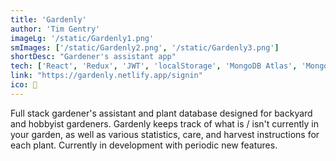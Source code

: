 ```yaml
---
title: 'Gardenly'
author: 'Tim Gentry'
imageLg: '/static/Gardenly1.png'
smImages: ['/static/Gardenly2.png', '/static/Gardenly3.png']
shortDesc: "Gardener's assistant app"
tech: ['React', 'Redux', 'JWT', 'localStorage', 'MongoDB Atlas', 'Mongoose', 'Node', 'Express', 'Heroku', 'Netlify']
link: "https://gardenly.netlify.app/signin"
ico: 🌱
---
```


Full stack gardener's assistant and plant database designed for backyard and hobbyist gardeners. Gardenly keeps track of what is / isn't currently in your garden, as well as various statistics, care, and harvest instructions for each plant. Currently in development with periodic new features.